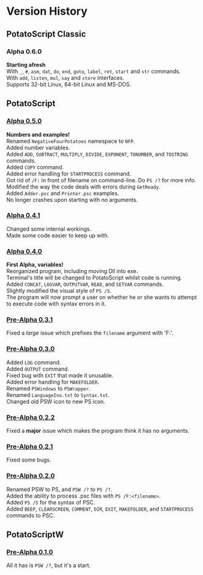 # Version History
## PotatoScript Classic
### Alpha 0.6.0
**Starting afresh**  
With `_`, `#`, `asm`, `dat`, `do`, `end`, `goto`, `label`, `ret`, `start` and `str` commands.  
With `add`, `listen`, `mul`, `say` and `store` interfaces.  
Supports 32-bit Linux, 64-bit Linux and MS-DOS.
## PotatoScript
### [Alpha 0.5.0](https://github.com/benjidial/PotatoScript-Classic/releases/tag/v0.5.0)
**Numbers and examples!**  
Renamed `NegativeFourPotatoes` namespace to `NFP`.  
Added number variables.  
Added `ADD`, `SUBTRACT`, `MULTIPLY`, `DIVIDE`, `EXPONENT`, `TONUMBER`, and `TOSTRING` commands.  
Added `COPY` command.  
Added error handling for `STARTPROCESS` command.  
Got rid of `/F:` in front of filename on command-line.  Do `PS /?` for more info.  
Modified the way the code deals with errors during `GetReady`.  
Added `Adder.psc` and `Printer.psc` examples.  
No longer crashes upon starting with no arguments.
### [Alpha 0.4.1](https://github.com/benjidial/PotatoScript-Classic/releases/tag/v0.4.1)
Changed some internal workings.  
Made some code easier to keep up with.
### [Alpha 0.4.0](https://github.com/benjidial/PotatoScript-Classic/releases/tag/v0.4.0)
**First Alpha, variables!**  
Reorganized program, including moving Dll into exe.  
Terminal's title will be changed to PotatoScript whilst code is running.  
Added `CONCAT`, `LOGVAR`, `OUTPUTVAR`, `READ`, and `SETVAR` commands.  
Slightly modified the visual style of `PS /S`.  
The program will now prompt a user on whether he or she wants to attempt to execute code with syntax errors in it.
### [Pre-Alpha 0.3.1](https://github.com/benjidial/PotatoScript-Classic/releases/tag/v0.3.1)
Fixed a *large* issue which prefixes the `filename` argument with 'F:'.
### [Pre-Alpha 0.3.0](https://github.com/benjidial/PotatoScript-Classic/releases/tag/v0.3.0)
Added `LOG` command.  
Added `OUTPUT` command.  
Fixed bug with `EXIT` that made it unusable.  
Added error handling for `MAKEFOLDER`.  
Renamed `PSWindows` to `PSWrapper`.  
Renamed `LanguageIno.txt` to `Syntax.txt`.  
Changed old PSW icon to new PS icon.  
### [Pre-Alpha 0.2.2](https://github.com/benjidial/PotatoScript-Classic/releases/tag/v0.2.2)
Fixed a **major** issue which makes the program think it has no arguments.
### [Pre-Alpha 0.2.1](https://github.com/benjidial/PotatoScript-Classic/releases/tag/v0.2.1)
Fixed some bugs.
### [Pre-Alpha 0.2.0](https://github.com/benjidial/PotatoScript-Classic/releases/tag/v0.2.0)
Renamed PSW to PS, and `PSW /?` to `PS /?`.  
Added the ability to process .psc files with `PS /F:<filename>`.  
Added `PS /S` for the syntax of PSC.  
Added `BEEP`, `CLEARSCREEN`, `COMMENT`, `DIR`, `EXIT`, `MAKEFOLDER`, and `STARTPROCESS` commands to PSC.  
## PotatoScriptW
### [Pre-Alpha 0.1.0](https://github.com/benjidial/PotatoScript-Classic/releases/tag/v0.1.0)
All it has is `PSW /?`, but it's a start.
